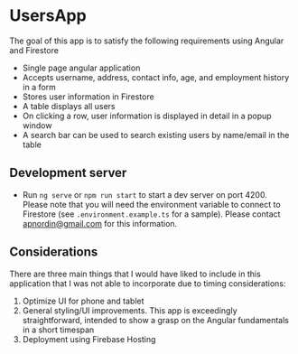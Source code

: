 # UsersApp

The goal of this app is to satisfy the following requirements using Angular and Firestore

- Single page angular application
- Accepts username, address, contact info, age, and employment history in a form
- Stores user information in Firestore
- A table displays all users
- On clicking a row, user information is displayed in detail in a popup window
- A search bar can be used to search existing users by name/email in the table

## Development server

- Run `ng serve` or `npm run start` to start a dev server on port 4200. Please note that you will need the environment variable to connect to Firestore (see `.environment.example.ts` for a sample). Please contact apnordin@gmail.com for this information.

## Considerations

There are three main things that I would have liked to include in this application that I was not able to incorporate due to timing considerations:

1. Optimize UI for phone and tablet
2. General styling/UI improvements. This app is exceedingly straightforward, intended to show a grasp on the Angular fundamentals in a short timespan
3. Deployment using Firebase Hosting
